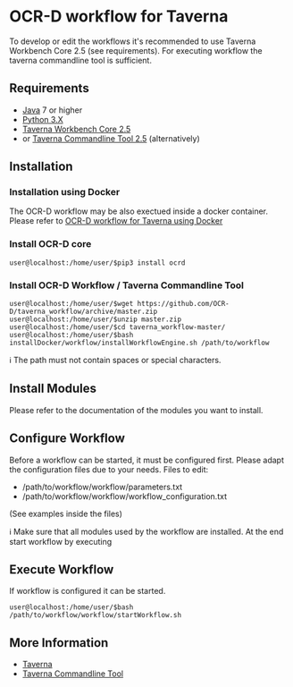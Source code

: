 # OCR-D workflow for Taverna

To develop or edit the workflows it's recommended to use Taverna Workbench Core 2.5 (see 
requirements). For executing workflow the taverna commandline tool is sufficient.

## Requirements

- [Java](https://java.com/download) 7 or higher 
- [Python 3.X](https://www.python.org/downloads/)
- [Taverna Workbench Core 2.5](http://www.taverna.org.uk/download/workbench/2-5/core/)
- or [Taverna Commandline Tool 2.5](http://www.taverna.org.uk/download/command-line-tool/) (alternatively)

## Installation 
### Installation using Docker
The OCR-D workflow may be also exectued inside a docker container.
Please refer to [OCR-D workflow for Taverna using Docker](installDocker/installation.md)

### Install OCR-D core
```bash=bash
user@localhost:/home/user/$pip3 install ocrd
```
### Install OCR-D Workflow / Taverna Commandline Tool
```bash=bash
user@localhost:/home/user/$wget https://github.com/OCR-D/taverna_workflow/archive/master.zip
user@localhost:/home/user/$unzip master.zip
user@localhost:/home/user/$cd taverna_workflow-master/
user@localhost:/home/user/$bash installDocker/workflow/installWorkflowEngine.sh /path/to/workflow
```
:information_source: The path must not contain spaces or special characters.

## Install Modules
Please refer to the documentation of the modules you want to install.

## Configure Workflow
Before a workflow can be started, it must be configured first.
Please adapt the configuration files due to your needs.
Files to edit:
* /path/to/workflow/workflow/parameters.txt
* /path/to/workflow/workflow/workflow_configuration.txt

(See examples inside the files)

:information_source: Make sure that all modules used by the workflow are installed.
At the end start workflow by executing 

## Execute Workflow
If workflow is configured it can be started.
```bash=bash
user@localhost:/home/user/$bash /path/to/workflow/workflow/startWorkflow.sh
```

## More Information

* [Taverna](https://taverna.incubator.apache.org/)
* [Taverna Commandline Tool](http://www.taverna.org.uk/download/command-line-tool/)


